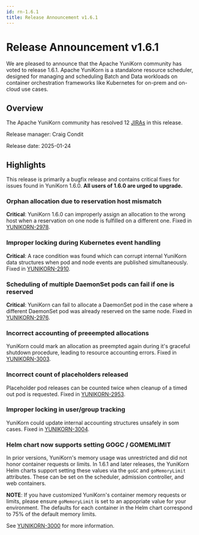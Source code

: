 ```yaml
---
id: rn-1.6.1
title: Release Announcement v1.6.1
---
```


<!--
Licensed to the Apache Software Foundation (ASF) under one
or more contributor license agreements.  See the NOTICE file
distributed with this work for additional information
regarding copyright ownership.  The ASF licenses this file
to you under the Apache License, Version 2.0 (the
"License"); you may not use this file except in compliance
with the License.  You may obtain a copy of the License at

  http://www.apache.org/licenses/LICENSE-2.0

Unless required by applicable law or agreed to in writing,
software distributed under the License is distributed on an
"AS IS" BASIS, WITHOUT WARRANTIES OR CONDITIONS OF ANY
KIND, either express or implied.  See the License for the
specific language governing permissions and limitations
under the License.
-->

# Release Announcement v1.6.1

We are pleased to announce that the Apache YuniKorn community has voted to release 1.6.1.
Apache YuniKorn is a standalone resource scheduler, designed for managing and scheduling Batch and Data workloads on container
orchestration frameworks like Kubernetes for on-prem and on-cloud use cases.

## Overview

The Apache YuniKorn community has resolved 12 [JIRAs](https://issues.apache.org/jira/issues/?filter=12353775#) in this release.

Release manager: Craig Condit

Release date: 2025-01-24

## Highlights

This release is primarily a bugfix release and contains critical fixes for issues found in YuniKorn 1.6.0. **All users of 1.6.0 are urged to upgrade.**

### Orphan allocation due to reservation host mismatch

**Critical**: YuniKorn 1.6.0 can improperly assign an allocation to the wrong host
when a reservation on one node is fulfilled on a different one.
Fixed in [YUNIKORN-2978](https://issues.apache.org/jira/browse/YUNIKORN-2978).

### Improper locking during Kubernetes event handling

**Critical**: A race condition was found which can corrupt internal YuniKorn
data structures when pod and node events are published simultaneously.
Fixed in [YUNIKORN-2910](https://issues.apache.org/jira/browse/YUNIKORN-2910).

### Scheduling of multiple DaemonSet pods can fail if one is reserved

**Critical**: YuniKorn can fail to allocate a DaemonSet pod in the case where a
different DaemonSet pod was already reserved on the same node.
Fixed in [YUNIKORN-2976](https://issues.apache.org/jira/browse/YUNIKORN-2976).

### Incorrect accounting of preeempted allocations

YuniKorn could mark an allocation as preempted again during it's graceful
shutdown procedure, leading to resource accounting errors.
Fixed in [YUNIKORN-3003](https://issues.apache.org/jira/browse/YUNIKORN-3003).

### Incorrect count of placeholders released

Placeholder pod releases can be counted twice when cleanup of a timed out pod is
requested.
Fixed in [YUNIKORN-2953](https://issues.apache.org/jira/browse/YUNIKORN-2953).

### Improper locking in user/group tracking

YuniKorn could update internal accounting structures unsafely in som cases.
Fixed in [YUNIKORN-3004](https://issues.apache.org/jira/browse/YUNIKORN-3004).

### Helm chart now supports setting GOGC / GOMEMLIMIT

In prior versions, YuniKorn's memory usage was unrestricted and did not
honor container requests or limits. In 1.6.1 and later releases, the YuniKorn
Helm charts support setting these values via the `goGC` and `goMemoryLimit`
attributes. These can be set on the scheduler, admission controller, and web
containers.

**NOTE**: If you have customized YuniKorn's container memory requests or
limits, please ensure `goMemoryLimit` is set to an appopriate value for your
environment. The defaults for each container in the Helm chart correspond to
75% of the default memory limits.

See [YUNIKORN-3000](https://issues.apache.org/jira/browse/YUNIKORN-3000)
for more information.
